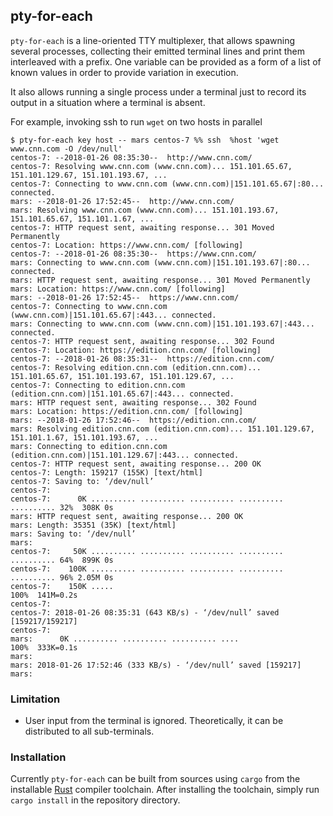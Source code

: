 pty-for-each
------------

`pty-for-each` is a line-oriented TTY multiplexer, that allows spawning several
processes, collecting their emitted terminal lines and print them interleaved
with a prefix. One variable can be provided as a form of a list of known values
in order to provide variation in execution.

It also allows running a single process under a terminal just to record its
output in a situation where a terminal is absent.

For example, invoking ssh to run `wget` on two hosts in parallel

```
$ pty-for-each key host -- mars centos-7 %% ssh  %host 'wget www.cnn.com -O /dev/null'
centos-7: --2018-01-26 08:35:30--  http://www.cnn.com/
centos-7: Resolving www.cnn.com (www.cnn.com)... 151.101.65.67, 151.101.129.67, 151.101.193.67, ...
centos-7: Connecting to www.cnn.com (www.cnn.com)|151.101.65.67|:80... connected.
mars: --2018-01-26 17:52:45--  http://www.cnn.com/
mars: Resolving www.cnn.com (www.cnn.com)... 151.101.193.67, 151.101.65.67, 151.101.1.67, ...
centos-7: HTTP request sent, awaiting response... 301 Moved Permanently
centos-7: Location: https://www.cnn.com/ [following]
centos-7: --2018-01-26 08:35:30--  https://www.cnn.com/
mars: Connecting to www.cnn.com (www.cnn.com)|151.101.193.67|:80... connected.
mars: HTTP request sent, awaiting response... 301 Moved Permanently
mars: Location: https://www.cnn.com/ [following]
mars: --2018-01-26 17:52:45--  https://www.cnn.com/
centos-7: Connecting to www.cnn.com (www.cnn.com)|151.101.65.67|:443... connected.
mars: Connecting to www.cnn.com (www.cnn.com)|151.101.193.67|:443... connected.
centos-7: HTTP request sent, awaiting response... 302 Found
centos-7: Location: https://edition.cnn.com/ [following]
centos-7: --2018-01-26 08:35:31--  https://edition.cnn.com/
centos-7: Resolving edition.cnn.com (edition.cnn.com)... 151.101.65.67, 151.101.193.67, 151.101.129.67, ...
centos-7: Connecting to edition.cnn.com (edition.cnn.com)|151.101.65.67|:443... connected.
mars: HTTP request sent, awaiting response... 302 Found
mars: Location: https://edition.cnn.com/ [following]
mars: --2018-01-26 17:52:46--  https://edition.cnn.com/
mars: Resolving edition.cnn.com (edition.cnn.com)... 151.101.129.67, 151.101.1.67, 151.101.193.67, ...
mars: Connecting to edition.cnn.com (edition.cnn.com)|151.101.129.67|:443... connected.
centos-7: HTTP request sent, awaiting response... 200 OK
centos-7: Length: 159217 (155K) [text/html]
centos-7: Saving to: ‘/dev/null’
centos-7:
centos-7:      0K .......... .......... .......... .......... .......... 32%  308K 0s
mars: HTTP request sent, awaiting response... 200 OK
mars: Length: 35351 (35K) [text/html]
mars: Saving to: ‘/dev/null’
mars:
centos-7:     50K .......... .......... .......... .......... .......... 64%  899K 0s
centos-7:    100K .......... .......... .......... .......... .......... 96% 2.05M 0s
centos-7:    150K .....                                                 100%  141M=0.2s
centos-7:
centos-7: 2018-01-26 08:35:31 (643 KB/s) - ‘/dev/null’ saved [159217/159217]
centos-7:
mars:      0K .......... .......... .......... ....                 100%  333K=0.1s
mars:
mars: 2018-01-26 17:52:46 (333 KB/s) - ‘/dev/null’ saved [159217]
mars:
```

### Limitation

* User input from the terminal is ignored. Theoretically, it can be distributed to
all sub-terminals.

### Installation

Currently `pty-for-each` can be built from sources using `cargo` from the installable
[Rust](https://www.rust-lang.org/en-US/install.html) compiler toolchain. After installing
the toolchain, simply run `cargo install` in the repository directory.
